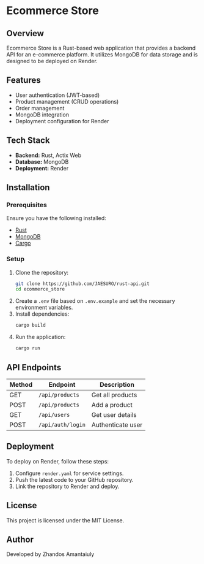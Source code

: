 # Ecommerce Store

## Overview
Ecommerce Store is a Rust-based web application that provides a backend API for an e-commerce platform. It utilizes MongoDB for data storage and is designed to be deployed on Render.

## Features
- User authentication (JWT-based)
- Product management (CRUD operations)
- Order management
- MongoDB integration
- Deployment configuration for Render

## Tech Stack
- **Backend:** Rust, Actix Web
- **Database:** MongoDB
- **Deployment:** Render

## Installation

### Prerequisites
Ensure you have the following installed:
- [Rust](https://www.rust-lang.org/)
- [MongoDB](https://www.mongodb.com/)
- [Cargo](https://doc.rust-lang.org/cargo/)

### Setup
1. Clone the repository:
   ```sh
   git clone https://github.com/JAESURO/rust-api.git
   cd ecommerce_store
   ```
2. Create a `.env` file based on `.env.example` and set the necessary environment variables.
3. Install dependencies:
   ```sh
   cargo build
   ```
4. Run the application:
   ```sh
   cargo run
   ```

## API Endpoints
| Method | Endpoint          | Description        |
|--------|------------------|--------------------|
| GET    | `/api/products`   | Get all products  |
| POST   | `/api/products`   | Add a product     |
| GET    | `/api/users`      | Get user details  |
| POST   | `/api/auth/login` | Authenticate user |

## Deployment
To deploy on Render, follow these steps:
1. Configure `render.yaml` for service settings.
2. Push the latest code to your GitHub repository.
3. Link the repository to Render and deploy.

## License
This project is licensed under the MIT License.

## Author
Developed by Zhandos Amantaiuly